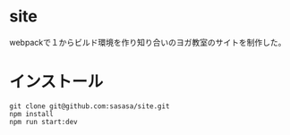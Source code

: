 # site
webpackで１からビルド環境を作り知り合いのヨガ教室のサイトを制作した。

# インストール
```
git clone git@github.com:sasasa/site.git
npm install
npm run start:dev
```
